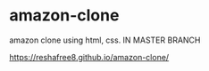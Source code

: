 # amazon-clone
amazon clone using html, css.
IN MASTER BRANCH


https://reshafree8.github.io/amazon-clone/
